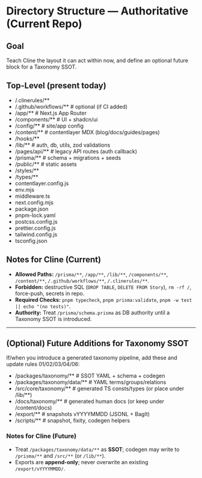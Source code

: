 # Directory Structure — Authoritative (Current Repo)

## Goal

Teach Cline the layout it can act within now, and define an optional future block for a Taxonomy SSOT.

## Top-Level (present today)

- /.clinerules/\*\*
- /.github/workflows/\*\* # optional (if CI added)
- /app/\*\* # Next.js App Router
- /components/\*\* # UI + shadcn/ui
- /config/\*\* # site/app config
- /content/\*\* # contentlayer MDX (blog/docs/guides/pages)
- /hooks/\*\*
- /lib/\*\* # auth, db, utils, zod validations
- /pages/api/\*\* # legacy API routes (auth callback)
- /prisma/\*\* # schema + migrations + seeds
- /public/\*\* # static assets
- /styles/\*\*
- /types/\*\*
- contentlayer.config.js
- env.mjs
- middleware.ts
- next.config.mjs
- package.json
- pnpm-lock.yaml
- postcss.config.js
- prettier.config.js
- tailwind.config.js
- tsconfig.json

## Notes for Cline (Current)

- **Allowed Paths:** `/prisma/**`, `/app/**`, `/lib/**`, `/components/**`, `/content/**`, `/.github/workflows/**`, `/.clinerules/**`.
- **Forbidden:** destructive SQL (`DROP TABLE`, `DELETE FROM Story`), `rm -rf /`, force-push, secrets in repo.
- **Required Checks:** `pnpm typecheck`, `pnpm prisma:validate`, `pnpm -w test || echo "(no tests)"`.
- **Authority:** Treat `/prisma/schema.prisma` as DB authority until a Taxonomy SSOT is introduced.

---

## (Optional) Future Additions for Taxonomy SSOT

If/when you introduce a generated taxonomy pipeline, add these and update rules 01/02/03/04/06:

- /packages/taxonomy/\*\* # SSOT YAML + schema + codegen
- /packages/taxonomy/data/\*\* # YAML terms/groups/relations
- /src/core/taxonomy/** # generated TS consts/types (or place under /lib/**)
- /docs/taxonomy/\*\* # generated human docs (or keep under /content/docs)
- /export/\*\* # snapshots vYYYYMMDD (JSONL + BagIt)
- /scripts/\*\* # snapshot, fixity, codegen helpers

### Notes for Cline (Future)

- Treat `/packages/taxonomy/data/**` as **SSOT**; codegen may write to `/prisma/**` and `/src/**` (or `/lib/**`).
- Exports are **append-only**; never overwrite an existing `/export/vYYYYMMDD/`.
